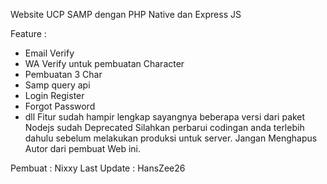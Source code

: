 Website UCP SAMP dengan PHP Native dan Express JS

Feature :
- Email Verify 
- WA Verify untuk pembuatan Character
- Pembuatan 3 Char
- Samp query api
- Login Register
- Forgot Password
- dll
Fitur sudah hampir lengkap sayangnya beberapa versi dari paket Nodejs sudah Deprecated
Silahkan perbarui codingan anda terlebih dahulu sebelum melakukan produksi untuk server.
Jangan Menghapus Autor dari pembuat Web ini.

Pembuat : Nixxy 
Last Update : HansZee26
